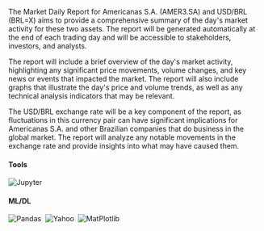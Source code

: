The Market Daily Report for Americanas S.A. (AMER3.SA) and USD/BRL (BRL=X) aims to provide a comprehensive summary of the day's market activity for these two assets. The report will be generated automatically at the end of each trading day and will be accessible to stakeholders, investors, and analysts.

The report will include a brief overview of the day's market activity, highlighting any significant price movements, volume changes, and key news or events that impacted the market. The report will also include graphs that illustrate the day's price and volume trends, as well as any technical analysis indicators that may be relevant.

The USD/BRL exchange rate will be a key component of the report, as fluctuations in this currency pair can have significant implications for Americanas S.A. and other Brazilian companies that do business in the global market. The report will analyze any notable movements in the exchange rate and provide insights into what may have caused them.

#### Tools
![Jupyter](https://img.shields.io/badge/Jupyter-%23000000.svg?style=for-the-badge&logo=Jupyter&logoColor=orange&labelColor=white&color=orange)&nbsp;
#### ML/DL
![Pandas](https://img.shields.io/badge/pandas-%23150458.svg?style=for-the-badge&logo=pandas&logoColor=white)&nbsp;
![Yahoo](https://img.shields.io/badge/yFinace-blueviolet/?style=for-the-badge&logo=yahoo&logoColor=violet&logoWidth=30&labelColor=white&color=blueviolet)&nbsp;
![MatPlotlib](https://img.shields.io/badge/Matplotlib-%233F4F75.svg?style=for-the-badge&logo=plotly&logoColor=white)&nbsp;

